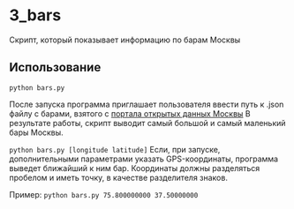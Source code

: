 # 3_bars

Скрипт, который показывает информацию по барам Москвы

## Использование

`python bars.py`

После запуска программа приглашает пользователя ввести путь к .json файлу с барами, взятого с [портала открытых данных Москвы](http://data.mos.ru/opendata/7710881420-bary)
В результате работы, скрипт выводит самый большой и самый маленький бары Москвы.

`python bars.py [longitude latitude]`
Если, при запуске, дополнительными параметрами указать GPS-координаты, программа выведет ближайший к ним бар. Координаты должны разделяться пробелом и иметь точку, в качестве разделителя знаков.

Пример:
`python bars.py 75.800000000 37.50000000`


